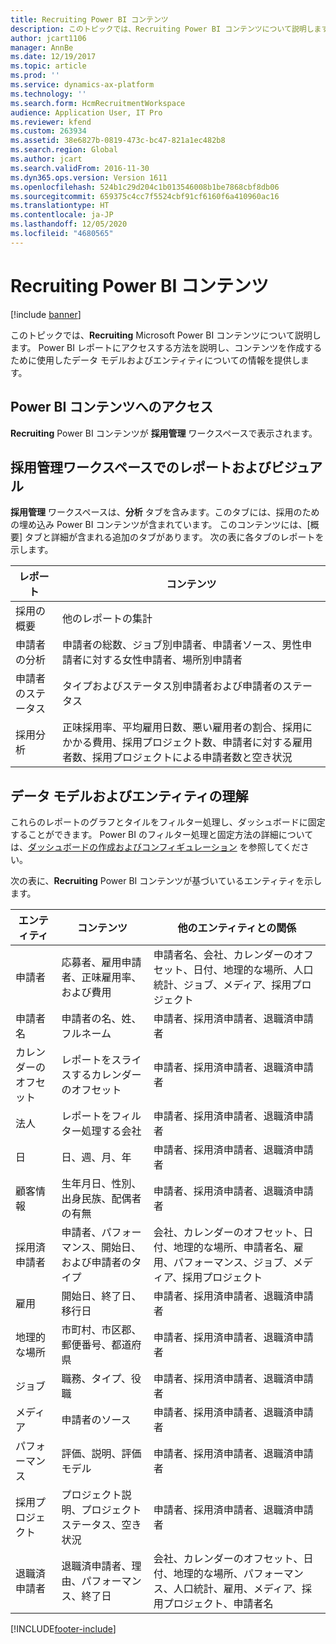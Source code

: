 ```yaml
---
title: Recruiting Power BI コンテンツ
description: このトピックでは、Recruiting Power BI コンテンツについて説明します。 レポートにアクセスする方法を説明し、コンテンツを作成するために使用したデータ モデルおよびエンティティについての情報を提供します。
author: jcart1106
manager: AnnBe
ms.date: 12/19/2017
ms.topic: article
ms.prod: ''
ms.service: dynamics-ax-platform
ms.technology: ''
ms.search.form: HcmRecruitmentWorkspace
audience: Application User, IT Pro
ms.reviewer: kfend
ms.custom: 263934
ms.assetid: 38e6827b-0819-473c-bc47-821a1ec482b8
ms.search.region: Global
ms.author: jcart
ms.search.validFrom: 2016-11-30
ms.dyn365.ops.version: Version 1611
ms.openlocfilehash: 524b1c29d204c1b013546008b1be7868cbf8db06
ms.sourcegitcommit: 659375c4cc7f5524cbf91cf6160f6a410960ac16
ms.translationtype: HT
ms.contentlocale: ja-JP
ms.lasthandoff: 12/05/2020
ms.locfileid: "4680565"
---
```

# <a name="recruiting-power-bi-content"></a>Recruiting Power BI コンテンツ

[!include [banner](../includes/banner.md)]

このトピックでは、**Recruiting** Microsoft Power BI コンテンツについて説明します。 Power BI レポートにアクセスする方法を説明し、コンテンツを作成するために使用したデータ モデルおよびエンティティについての情報を提供します。

## <a name="accessing-the-power-bi-content"></a>Power BI コンテンツへのアクセス
**Recruiting** Power BI コンテンツが **採用管理** ワークスペースで表示されます。

## <a name="reports-and-visuals-in-the-recruitment-management-workspace"></a>採用管理ワークスペースでのレポートおよびビジュアル
**採用管理** ワークスペースは、**分析** タブを含みます。このタブには、採用のための埋め込み Power BI コンテンツが含まれています。 このコンテンツには、[概要] タブと詳細が含まれる追加のタブがあります。 次の表に各タブのレポートを示します。

| レポート                | コンテンツ |
|----------------------|----------|
| 採用の概要 | 他のレポートの集計 |
| 申請者の分析   | 申請者の総数、ジョブ別申請者、申請者ソース、男性申請者に対する女性申請者、場所別申請者 |
| 申請者のステータス     | タイプおよびステータス別申請者および申請者のステータス |
| 採用分析  | 正味採用率、平均雇用日数、悪い雇用者の割合、採用にかかる費用、採用プロジェクト数、申請者に対する雇用者数、採用プロジェクトによる申請者数と空き状況 |

## <a name="understanding-the-data-model-and-entities"></a>データ モデルおよびエンティティの理解
これらのレポートのグラフとタイルをフィルター処理し、ダッシュボードに固定することができます。 Power BI のフィルター処理と固定方法の詳細については、[ダッシュボードの作成およびコンフィギュレーション](https://powerbi.microsoft.com/guided-learning/powerbi-learning-4-2-create-configure-dashboards) を参照してください。

次の表に、**Recruiting** Power BI コンテンツが基づいているエンティティを示します。

| エンティティ               | コンテンツ                                                         | 他のエンティティとの関係 |
|----------------------|------------------------------------------------------------------|-----------------------------------|
| 申請者            | 応募者、雇用申請者、正味雇用率、および費用          | 申請者名、会社、カレンダーのオフセット、日付、地理的な場所、人口統計、ジョブ、メディア、採用プロジェクト |
| 申請者名       | 申請者の名、姓、フルネーム                   | 申請者、採用済申請者、退職済申請者 |
| カレンダーのオフセット      | レポートをスライスするカレンダーのオフセット                                | 申請者、採用済申請者、退職済申請者 |
| 法人              | レポートをフィルター処理する会社                                   | 申請者、採用済申請者、退職済申請者 |
| 日                 | 日、週、月、年                                   | 申請者、採用済申請者、退職済申請者 |
| 顧客情報         | 生年月日、性別、出身民族、配偶者の有無         | 申請者、採用済申請者、退職済申請者 |
| 採用済申請者   | 申請者、パフォーマンス、開始日、および申請者のタイプ           | 会社、カレンダーのオフセット、日付、地理的な場所、申請者名、雇用、パフォーマンス、ジョブ、メディア、採用プロジェクト |
| 雇用           | 開始日、終了日、移行日                        | 申請者、採用済申請者、退職済申請者 |
| 地理的な場所  | 市町村、市区郡、郵便番号、都道府県                 | 申請者、採用済申請者、退職済申請者 |
| ジョブ                  | 職務、タイプ、役職                                        | 申請者、採用済申請者、退職済申請者 |
| メディア                | 申請者のソース                                             | 申請者、採用済申請者、退職済申請者 |
| パフォーマンス          | 評価、説明、評価モデル                            | 申請者、採用済申請者、退職済申請者 |
| 採用プロジェクト  | プロジェクト説明、プロジェクト ステータス、空き状況                | 申請者、採用済申請者、退職済申請者 |
| 退職済申請者 | 退職済申請者、理由、パフォーマンス、終了日 | 会社、カレンダーのオフセット、日付、地理的な場所、パフォーマンス、人口統計、雇用、メディア、採用プロジェクト、申請者名 |


[!INCLUDE[footer-include](../../../includes/footer-banner.md)]